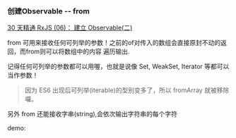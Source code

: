 ### 创建Observable -- from
[30 天精通 RxJS (06)： 建立 Observable(二)](https://juejin.im/post/59c9b738f265da0648446334)


from 可用来接收任何可列举的参数！之前的of对传入的数组会直接原封不动的返回，而from则可以将数组中的内容
遍历输出.

记得任何可列举的参数都可以用喔，也就是说像 Set, WeakSet, Iterator 等都可以当作参数！

>因为 ES6 出现后可列举(iterable)的型别变多了，所以 fromArray 就被移除囉。

另外 from 还能接收字串(string),会依次输出字符串的每个字符

demo: [](../examples/from.html)




